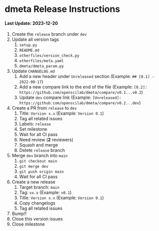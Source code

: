 # dmeta Release Instructions

#### Last Update: 2023-12-20

1. Create the `release` branch under `dev`
2. Update all version tags
	1. `setup.py`
	2. `README.md`
	3. `otherfiles/version_check.py`
	4. `otherfiles/meta.yaml`
	5. `dmeta/dmeta_param.py`
3. Update `CHANGELOG.md`
	1. Add a new header under `Unreleased` section (Example: `## [0.1] - 2022-08-17`)
	2. Add a new compare link to the end of the file (Example: `[0.2]: https://github.com/openscilab/dmeta/compare/v0.1...v0.2`)
	3. Update `dev` compare link (Example: `[Unreleased]: https://github.com/openscilab/dmeta/compare/v0.2...dev`)
4. Create a PR from `release` to `dev`
	1. Title: `Version x.x` (Example: `Version 0.1`)
	2. Tag all related issues
	3. Labels: `release`
	4. Set milestone
	5. Wait for all CI pass
	6. Need review (**2** reviewers)
	7. Squash and merge
	8. Delete `release` branch
5. Merge `dev` branch into `main`
	1. `git checkout main`
	2. `git merge dev`
	3. `git push origin main`
	4. Wait for all CI pass
6. Create a new release
	1. Target branch: `main`
	2. Tag: `vx.x` (Example: `v0.1`)
	3. Title: `Version x.x` (Example: `Version 0.1`)
	4. Copy changelogs
	5. Tag all related issues
7. Bump!!
8. Close this version issues
9. Close milestone